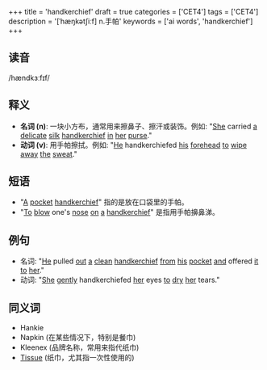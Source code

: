 +++
title = 'handkerchief'
draft = true
categories = ['CET4']
tags = ['CET4']
description = '[ˈhæŋkət∫iːf] n.手帕'
keywords = ['ai words', 'handkerchief']
+++

## 读音
/hændkɜːfɪf/

## 释义
- **名词 (n)**: 一块小方布，通常用来擦鼻子、擦汗或装饰。例如: "[She](/post/she/) carried [a](/post/a/) [delicate](/post/delicate/) [silk](/post/silk/) [handkerchief](/post/handkerchief/) [in](/post/in/) [her](/post/her/) [purse](/post/purse/)."
- **动词 (v)**: 用手帕擦拭。例如: "[He](/post/he/) handkerchiefed [his](/post/his/) [forehead](/post/forehead/) [to](/post/to/) [wipe](/post/wipe/) [away](/post/away/) [the](/post/the/) [sweat](/post/sweat/)."

## 短语
- "[A](/post/a/) [pocket](/post/pocket/) [handkerchief](/post/handkerchief/)" 指的是放在口袋里的手帕。
- "[To](/post/to/) [blow](/post/blow/) one's [nose](/post/nose/) [on](/post/on/) [a](/post/a/) [handkerchief](/post/handkerchief/)" 是指用手帕擤鼻涕。

## 例句
- 名词: "[He](/post/he/) pulled [out](/post/out/) [a](/post/a/) [clean](/post/clean/) [handkerchief](/post/handkerchief/) [from](/post/from/) [his](/post/his/) [pocket](/post/pocket/) [and](/post/and/) offered [it](/post/it/) [to](/post/to/) [her](/post/her/)."
- 动词: "[She](/post/she/) [gently](/post/gently/) handkerchiefed [her](/post/her/) eyes [to](/post/to/) [dry](/post/dry/) [her](/post/her/) tears."

## 同义词
- Hankie
- Napkin (在某些情况下，特别是餐巾)
- Kleenex (品牌名称，常用来指代纸巾)
- [Tissue](/post/tissue/) (纸巾，尤其指一次性使用的)
